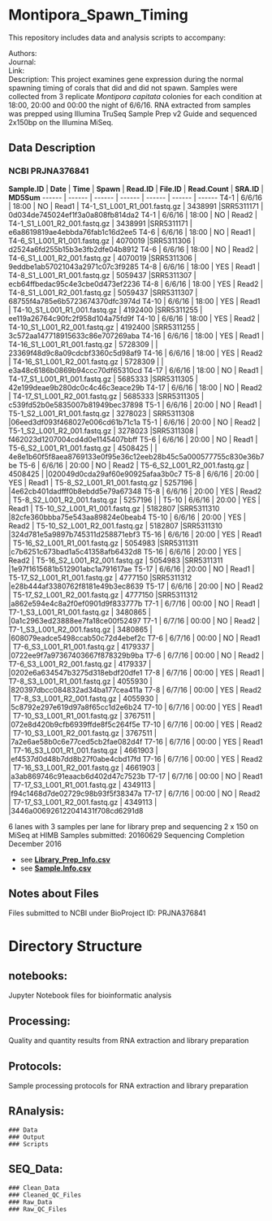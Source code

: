 # Montipora_Spawn_Timing


This repository includes data and analysis scripts to accompany:

Authors:  
Journal:   
Link:   
Description: 
This project examines gene expression during the normal spawning timing of corals that did and did not spawn. Samples were collected from 3 replicate _Montipora capitata_ colonies for each condition at 18:00, 20:00 and 00:00 the night of 6/6/16. RNA extracted from samples was prepped using Illumina TruSeq Sample Prep v2 Guide and sequenced 2x150bp on the Illumina MiSeq.
 
## Data Description
### NCBI PRJNA376841

**Sample.ID** | **Date** | **Time** | **Spawn** | **Read.ID** | **File.ID** | **Read.Count** | **SRA.ID** | **MD5Sum** 
 ------ | ------ | ------ | ------ | ------ | ------ | ------ 
T4-1 | 6/6/16 | 18:00 | NO | Read1 | T4-1_S1_L001_R1_001.fastq.gz | 3438991 |SRR5311171 | 0d034de745024ef1f3a0a808fb814da2
T4-1 | 6/6/16 | 18:00 | NO | Read2 | T4-1_S1_L001_R2_001.fastq.gz | 3438991 |SRR5311171 | e6a8619819ae4ebbda76fab1c16d2ee5
T4-6 | 6/6/16 | 18:00 | NO | Read1 | T4-6_S1_L001_R1_001.fastq.gz | 4070019 |SRR5311306 | d2524a6fd255b15b3e3fb2dfe04b8912
T4-6 | 6/6/16 | 18:00 | NO | Read2 | T4-6_S1_L001_R2_001.fastq.gz | 4070019 |SRR5311306 | 9eddbe1ab57021043a2971c07c3f9285
T4-8 | 6/6/16 | 18:00 | YES | Read1 | T4-8_S1_L001_R1_001.fastq.gz | 5059437 |SRR5311307 | ecb64ffbedac95c4e3cbe0d473ef2236
T4-8 | 6/6/16 | 18:00 | YES | Read2 | T4-8_S1_L001_R2_001.fastq.gz | 5059437 |SRR5311307 | 68755f4a785e6b5723674370dfc3974d
T4-10 | 6/6/16 | 18:00 | YES | Read1 | T4-10_S1_L001_R1_001.fastq.gz | 4192400 |SRR5311255 | ee119a26764c90fc2f958d104a75fd9f
T4-10 | 6/6/16 | 18:00 | YES | Read2 | T4-10_S1_L001_R2_001.fastq.gz | 4192400 |SRR5311255 | 3c572aa147718915633c86e707269aba
T4-16 | 6/6/16 | 18:00 | YES | Read1 | T4-16_S1_L001_R1_001.fastq.gz | 5728309 | | 23369f48d9c8a09cdcbf3360c5d98af9
T4-16 | 6/6/16 | 18:00 | YES | Read2 | T4-16_S1_L001_R2_001.fastq.gz | 5728309 | | e3a48c6186b0869b94ccc70df65310cd
T4-17 | 6/6/16 | 18:00 | NO | Read1 | T4-17_S1_L001_R1_001.fastq.gz | 5685333 |SRR5311305 | 42e199deae9b280dc0c4c46c3eace29b
T4-17 | 6/6/16 | 18:00 | NO | Read2 | T4-17_S1_L001_R2_001.fastq.gz | 5685333 |SRR5311305 | c539fd52b0e5835007b81949bec37898
T5-1 | 6/6/16 | 20:00 | NO | Read1 | T5-1_S2_L001_R1_001.fastq.gz | 3278023 | SRR5311308 |06eed3df093f468027e006cd61b71c1a
T5-1 | 6/6/16 | 20:00 | NO | Read2 | T5-1_S2_L001_R2_001.fastq.gz | 3278023 |SRR5311308 | f462023d1207004cd4d0e1145407bbff
T5-6 | 6/6/16 | 20:00 | NO | Read1 | T5-6_S2_L001_R1_001.fastq.gz | 4508425 | | 4e8e1b60f5f8aea8769133e0f95e36c12eeb28b45c5a000577755c830e36b7be
T5-6 | 6/6/16 | 20:00 | NO | Read2 | T5-6_S2_L001_R2_001.fastq.gz | 4508425 | |020049d0cda29af60e90925afaa3b0c7
T5-8 | 6/6/16 | 20:00 | YES | Read1 | T5-8_S2_L001_R1_001.fastq.gz | 5257196 | |4e62cb401dadfff0b8ebdd5e79a67348
T5-8 | 6/6/16 | 20:00 | YES | Read2 | T5-8_S2_L001_R2_001.fastq.gz | 5257196 | |
T5-10 | 6/6/16 | 20:00 | YES | Read1 | T5-10_S2_L001_R1_001.fastq.gz | 5182807 |SRR5311310 |82cfe360bbba75e543aa89824e0beab4
T5-10 | 6/6/16 | 20:00 | YES | Read2 | T5-10_S2_L001_R2_001.fastq.gz | 5182807 |SRR5311310 |324d781e5a9897b745311d258871ebf3
T5-16 | 6/6/16 | 20:00 | YES | Read1 | T5-16_S2_L001_R1_001.fastq.gz | 5054983 |SRR5311311 |c7b6251c673bad1a5c41358afb6432d8
T5-16 | 6/6/16 | 20:00 | YES | Read2 | T5-16_S2_L001_R2_001.fastq.gz | 5054983 |SRR5311311 |1e97f1615681b512901abc1a791617ae
T5-17 | 6/6/16 | 20:00 | NO | Read1 | T5-17_S2_L001_R1_001.fastq.gz | 4777150 |SRR5311312 |e28b444af3380762f8181e49b3ec8639
T5-17 | 6/6/16 | 20:00 | NO | Read2 | T5-17_S2_L001_R2_001.fastq.gz | 4777150 |SRR5311312 |a862e594e4c8a2f0ef0901d9f833777b
T7-1 | 6/7/16 | 00:00 | NO | Read1 | T7-1_S3_L001_R1_001.fastq.gz | 3480865 | |0a1c2963ed23888ee7fa18ce00f52497
T7-1 | 6/7/16 | 00:00 | NO | Read2 | T7-1_S3_L001_R2_001.fastq.gz | 3480865 |  |608079eadce5498ccab50c72d4ebef2c
T7-6 | 6/7/16 | 00:00 | NO | Read1 | T7-6_S3_L001_R1_001.fastq.gz | 4179337 | |0722ee9f7a97367403667f878329b9ba
T7-6 | 6/7/16 | 00:00 | NO | Read2 | T7-6_S3_L001_R2_001.fastq.gz | 4179337 | |0202e6a634547b3275d318ebdf20dfe1
T7-8 | 6/7/16 | 00:00 | YES | Read1 | T7-8_S3_L001_R1_001.fastq.gz | 4055930 | |820397dbcc084832ad34ba177cea411a
T7-8 | 6/7/16 | 00:00 | YES | Read2 | T7-8_S3_L001_R2_001.fastq.gz | 4055930 | |5c8792e297e619d97a8f65cc1d2e6b24
T7-10 | 6/7/16 | 00:00 | YES | Read1 | T7-10_S3_L001_R1_001.fastq.gz | 3767511 | |072e8d420b9cfb6939ffde8f5c264f5e
T7-10 | 6/7/16 | 00:00 | YES | Read2 | T7-10_S3_L001_R2_001.fastq.gz | 3767511 | |7a2e6ae58b0c6e77ced5cb2fae082d4f
T7-16 | 6/7/16 | 00:00 | YES | Read1 | T7-16_S3_L001_R1_001.fastq.gz | 4661903 | |ef4537d0d48b7dd8b27f0abe4cbd17fd
T7-16 | 6/7/16 | 00:00 | YES | Read2 | T7-16_S3_L001_R2_001.fastq.gz | 4661903 | |a3ab869746c91eaacb6d402d47c7523b
T7-17 | 6/7/16 | 00:00 | NO | Read1 | T7-17_S3_L001_R1_001.fastq.gz | 4349113 | |f94c1468d7de02729c98b93f5f38347a
T7-17 | 6/7/16 | 00:00 | NO | Read2 | T7-17_S3_L001_R2_001.fastq.gz | 4349113 | |3446a006926122041431f708cd6291d8



6 lanes with 3 samples per lane for library prep and sequencing 2 x 150 on MiSeq at HIMB
Samples submitted: 20160629
Sequencing Completion December 2016

* see [**Library_Prep_Info.csv**](https://github.com/hputnam/Montipora_Spawn_Timing/blob/master/Processing/Library_Prep_Info.csv)
* see [**Sample.Info.csv**](https://github.com/hputnam/Montipora_Spawn_Timing/blob/master/Processing/Sample.Info.csv)

## Notes about Files
Files submitted to NCBI under BioProject ID: PRJNA376841

# Directory Structure


## notebooks:
Jupyter Notebook files for bioinformatic analysis

## Processing:
Quality and quantity results from RNA extraction and library preparation 

## Protocols:
Sample processing protocols for RNA extraction and library preparation

## RAnalysis:
	### Data
	### Output
	### Scripts

## SEQ_Data:
	### Clean_Data
	### Cleaned_QC_Files
	### Raw_Data
	### Raw_QC_Files
 











